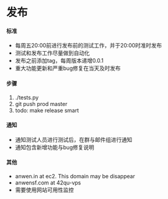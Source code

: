 发布
=======


#### 标准

* 每周五20:00前进行发布前的测试工作，并于20:00时准时发布
* 测试和发布工作尽量做到自动化
* 发布之前添加tag，每周版本递增0.0.1
* 重大功能更新和严重bug修复在当天及时发布


#### 步骤

1. ./tests.py
2. git push prod master
3. todo: make release smart


#### 通知

* 通知测试人员进行测试后，在群与邮件组进行通知
* 通知包含新增功能与bug修复说明


#### 其他
 
* anwen.in at ec2. This domain may be disappear
* anwensf.com at 42qu-vps
* 需要使用网站可用性监控